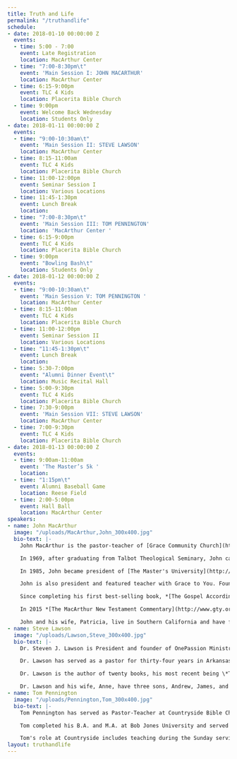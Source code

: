 ```yaml
---
title: Truth and Life
permalink: "/truthandlife"
schedule:
- date: 2018-01-10 00:00:00 Z
  events:
  - time: 5:00 - 7:00
    event: Late Registration
    location: MacArthur Center
  - time: "7:00-8:30pm\t"
    event: 'Main Session I: JOHN MACARTHUR'
    location: MacArthur Center
  - time: 6:15-9:00pm
    event: TLC 4 Kids
    location: Placerita Bible Church
  - time: 9:00pm
    event: Welcome Back Wednesday
    location: Students Only
- date: 2018-01-11 00:00:00 Z
  events:
  - time: "9:00-10:30am\t"
    event: 'Main Session II: STEVE LAWSON'
    location: MacArthur Center
  - time: 8:15-11:00am
    event: TLC 4 Kids
    location: Placerita Bible Church
  - time: 11:00-12:00pm
    event: Seminar Session I
    location: Various Locations
  - time: 11:45-1:30pm
    event: Lunch Break
    location: 
  - time: "7:00-8:30pm\t"
    event: 'Main Session III: TOM PENNINGTON'
    location: 'MacArthur Center '
  - time: 6:15-9:00pm
    event: TLC 4 Kids
    location: Placerita Bible Church
  - time: 9:00pm
    event: "Bowling Bash\t"
    location: Students Only
- date: 2018-01-12 00:00:00 Z
  events:
  - time: "9:00-10:30am\t"
    event: 'Main Session V: TOM PENNINGTON '
    location: MacArthur Center
  - time: 8:15-11:00am
    event: TLC 4 Kids
    location: Placerita Bible Church
  - time: 11:00-12:00pm
    event: Seminar Session II
    location: Various Locations
  - time: "11:45-1:30pm\t"
    event: Lunch Break
    location: 
  - time: 5:30-7:00pm
    event: "Alumni Dinner Event\t"
    location: Music Recital Hall
  - time: 5:00-9:30pm
    event: TLC 4 Kids
    location: Placerita Bible Church
  - time: 7:30-9:00pm
    event: 'Main Session VII: STEVE LAWSON'
    location: MacArthur Center
  - time: 7:00-9:30pm
    event: TLC 4 Kids
    location: Placerita Bible Church
- date: 2018-01-13 00:00:00 Z
  events:
  - time: 9:00am-11:00am
    event: 'The Master’s 5k '
    location: 
  - time: "1:15pm\t"
    event: Alumni Baseball Game
    location: Reese Field
  - time: 2:00-5:00pm
    event: Hall Ball
    location: MacArthur Center
speakers:
- name: John MacArthur
  image: "/uploads/MacArthur,John_300x400.jpg"
  bio-text: |-
    John MacArthur is the pastor-teacher of [Grace Community Church](http://www.gracechurch.org/ "Grace Community Church") in Sun Valley, California, as well as an author, conference speaker, president of [The Master’s University](http://www.masters.edu/ "The Master's University") and [Seminary](http://www.tms.edu/ "The Master's Seminary"), and featured teacher with the Grace to You media ministry.

    In 1969, after graduating from Talbot Theological Seminary, John came to [Grace Community Church](http://www.gracechurch.org/ "Grace Community Church"). The emphasis of his pulpit ministry is the careful study and verse-by-verse exposition of the Bible, with special attention devoted to the historical and grammatical background behind each passage. Under John’s leadership, Grace Community Church's two morning worship services fill the 2,600-seat auditorium to capacity. Several thousand members participate every week in dozens of fellowship groups and training programs, most led by lay leaders and each dedicated to equipping members for ministry on local, national, and international levels.

    In 1985, John became president of [The Master's University](http://www.masters.edu/ "The Master's University") (formerly Los Angeles Baptist College), an accredited, four-year liberal arts Christian college in Santa Clarita, California. In 1986, John founded [The Master's Seminary](http://www.tms.edu/ "The Master's Seminary"), a graduate school dedicated to training men for full-time pastoral roles and missionary work.

    John is also president and featured teacher with Grace to You. Founded in 1969, Grace to You is the nonprofit organization responsible for developing, producing, and distributing John’s books, audio resources, and the “Grace to You” radio and television programs. “[Grace to You](http://www.gty.org/radio/)” radio airs more than 1,000 times daily throughout the English-speaking world, reaching major population centers with biblical truth. It also airs nearly 1,000 times daily in Spanish, reaching 23 countries across Europe and Latin America. “Grace to You” television airs weekly on DirecTV in the United States, and is available for free on the Internet worldwide. All of John’s 3,500 sermons, spanning more than four decades of ministry, are available for free on this website.

    Since completing his first best-selling book, *[The Gospel According to Jesus](http://www.gty.org/products/books/451110A),* in 1988, John has produced nearly 400 books and study guides, including *[Our Sufficiency in Christ](http://www.gty.org/products/books/451115)*, *[Strange Fire](http://www.gty.org/products/books/451178)*, *[Ashamed of the Gospel](http://www.gty.org/products/books/451120T)*, *[The Murder of Jesus](http://www.gty.org/products/books/451133S)*, *[The](http://www.gty.org/products/books/451161)Prodigal Son*, *[Twelve Ordinary Men](http://www.gty.org/products/books/451144S)*, *[The Truth War](http://www.gty.org/products/books/451158S),[The Jesus You Can’t Ignore](http://www.gty.org/products/books/451166),[Slave](http://www.gty.org/products/books/451170),[One Perfect Life](http://www.gty.org/products/books/451177), *and*[The MacArthur New Testament Commentary](http://www.gty.org/products/commentaries)* series. John's titles have been translated into more than two dozen languages. *The MacArthur Study Bible*, the cornerstone resource of his ministry, is available in English ([NKJ](http://www.gty.org/products/bibles/44NKJHC), [NAS](http://www.gty.org/products/bibles/44NASHC), and [ESV](http://www.gty.org/products/bibles/44ESVHC)), [Spanish](http://www.gty.org/products/bible-translations/46HCB), [Russian](http://www.gty.org/products/bible-translations/45RUHCB), [German](http://www.gty.org/products/bible-translations/45GEHCB), [French](http://www.gty.org/products/bible-translations/45FRHCB), [Portuguese](http://www.gty.org/products/bible-translations/45PTMSB),[Italian](http://www.gty.org/products/bible-translations/45ITHCB), [Arabic](http://www.gty.org/products/bible-translations/45ARTT), and Chinese.

    In 2015 *[The MacArthur New Testament Commentary](http://www.gty.org/products/commentaries/4333VC/The-MacArthur-New-Testament-Complete-33Volume-Commentary-Set-Hardcover)* series was completed. In its thirty-three volumes, John takes you detail by detail, verse by verse, through the entire New Testament.

    John and his wife, Patricia, live in Southern California and have four married children. They also enjoy the enthusiastic company of their fifteen grandchildren.
- name: Steve Lawson
  image: "/uploads/Lawson,Steve_300x400.jpg"
  bio-text: |-
    Dr. Steven J. Lawson is President and founder of OnePassion Ministries, a ministry designed to equip biblical expositors to bring about a new reformation in the church. Dr. Lawson hosts The Institute for Expository Preaching in cities around the world. Dr. Lawson is also a Teaching Fellow for Ligonier Ministries, where he serves on its board. Moreover, he is Professor of Preaching and oversees the Doctor of Ministry program at The Master’s Seminary, where he also serves on its board. Dr. Lawson is also Professor in Residence for Truth Remains, a work designed to promote and proclaim God’s written Word. Further, Dr. Lawson serves as the Executive Editor for Expositor Magazine published by OnePassion Ministries.

    Dr. Lawson has served as a pastor for thirty-four years in Arkansas and Alabama. Most recently, he was senior pastor of Christ Fellowship Baptist Church in Mobile, Alabama.

    Dr. Lawson is the author of twenty books, his most recent being \*The Daring Mission of William Tyndale.His other books includeThe Kind of Preaching God Blesses, The Heroic Boldness of Martin Luther, The Gospel Focus of Charles Spurgeon, Foundations of Grace, Pillars of Grace, Famine in the Land, Psalms volumes 1 and 2 and Job in theHolman Old Testament Commentary Series.He is the series editor forThe Long Line of Godly Menseries with Reformation Trust.

    Dr. Lawson and his wife, Anne, have three sons, Andrew, James, and John, and a daughter, Grace Anne.
- name: Tom Pennington
  image: "/uploads/Pennington,Tom_300x400.jpg"
  bio-text: |-
    Tom Pennington has served as Pastor-Teacher at Countryside Bible Church since October 2003. Prior to arriving in Texas, he served 16 years at Grace Community Church in Sun Valley, California, including as an elder. He spent his last four years there as Senior Associate Pastor and as personal assistant to John MacArthur. Prior to that, he served as Managing Director of Grace to You, overseeing the day-to-day operations of the international radio, tape, publications, and internet ministry.

    Tom completed his B.A. and M.A. at Bob Jones University and served as a member of the faculty while taking additional Ph.D. classes in New Testament Interpretation. In 2013, he received an honorary Doctor of Divinity (D.D.) from The Master’s College.

    Tom's role at Countryside includes teaching during the Sunday services, overseeing the church staff, and working with the rest of the elders to provide leadership to the entire church. Tom’s teaching ministry is featured on The Word Unleashed®. In addition to his role as Pastor-Teacher, he is actively involved internationally in training pastors in expository preaching. Tom and his wife, Sheila, have three children, Lauren, Katie, and Jessica.
layout: truthandlife
---
```


